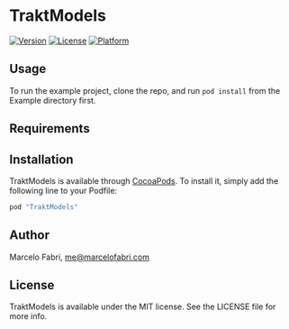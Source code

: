 # TraktModels

[![Version](https://img.shields.io/cocoapods/v/TraktModels.svg?style=flat)](http://cocoapods.org/pods/TraktModels)
[![License](https://img.shields.io/cocoapods/l/TraktModels.svg?style=flat)](http://cocoapods.org/pods/TraktModels)
[![Platform](https://img.shields.io/cocoapods/p/TraktModels.svg?style=flat)](http://cocoapods.org/pods/TraktModels)

## Usage

To run the example project, clone the repo, and run `pod install` from the Example directory first.

## Requirements

## Installation

TraktModels is available through [CocoaPods](http://cocoapods.org). To install
it, simply add the following line to your Podfile:

```ruby
pod "TraktModels"
```

## Author

Marcelo Fabri, me@marcelofabri.com

## License

TraktModels is available under the MIT license. See the LICENSE file for more info.

